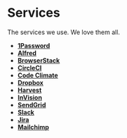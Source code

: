 # Services

The services we use. We love them all.

* **[1Password](1password)**
* **[Alfred](alfred)**
* **[BrowserStack](browserstack)**
* **[CircleCI](circleci)**
* **[Code Climate](code_climate)**
* **[Dropbox](dropbox)**
* **[Harvest](harvest)**
* **[InVision](invision)**
* **[SendGrid](sendgrid)**
* **[Slack](slack)**
* **[Jira](jira)**
* **[Mailchimp](mailchimp)**
